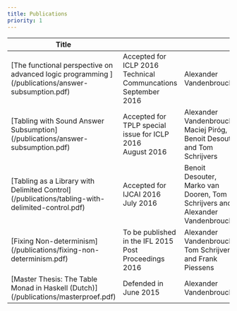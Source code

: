 ```yaml
---
title: Publications
priority: 1
---
```

<div class="panel panel-default">
<table class="table table-striped">
<th>Title</th>
<th class="publications-header"><i class="fa fa-calendar"></i></th>
<th class="publications-header"><i class="fa fa-users"></i></th>
<th class="publications-header hidden-xs">
<i class="fa fa-file-code-o"></i>
</th>
<tbody>


<tr>
<td>[The functional perspective on advanced logic programming
](/publications/answer-subsumption.pdf)</td>
<td>Accepted for ICLP 2016 Technical Communcations<br />September 2016</td>
<td>Alexander Vandenbroucke</td>
<td class="hidden-xs">
</td>
</tr>

<tr>
<td>[Tabling with Sound Answer Subsumption](/publications/answer-subsumption.pdf)</td>
<td>Accepted for TPLP special issue for ICLP 2016<br />August 2016</td>
<td>Alexander Vandenbroucke, Maciej Piro&#769;g, Benoit Desouter and Tom Schrijvers</td>
<td class="hidden-xs">
</td>
</tr>

<tr>
<td>[Tabling as a Library with Delimited Control](/publications/tabling-with-delimited-control.pdf)</td>
<td>Accepted for IJCAI 2016<br />July 2016</td>
<td>Benoit Desouter, Marko van Dooren, Tom Schrijvers and Alexander Vandenbroucke</td>
<td class="hidden-xs">
[Source](http://users.ugent.be/~bdsouter/tabling/)
</td>
</tr>

<tr>
<td>[Fixing Non-determinism](/publications/fixing-non-determinism.pdf)</td>
<td>To be published in the IFL 2015 Post Proceedings<br />2016</td>
<td>Alexander Vandenbroucke, Tom Schrijvers and Frank Piessens</td> 
<td class="hidden-xs">
[Source](http://bitbucket.org/AlexanderV/thesis)
</td>
</tr>

<tr>
<td>[Master Thesis: The Table Monad in Haskell (Dutch)](/publications/masterproef.pdf)</td>
<td>Defended in June 2015</td>
<td>Alexander Vandenbroucke</td>
<td class="hidden-xs">
[Source](http://bitbucket.org/AlexanderV/thesis)
</td>
</tr>

</tbody>
</table>
</div>
